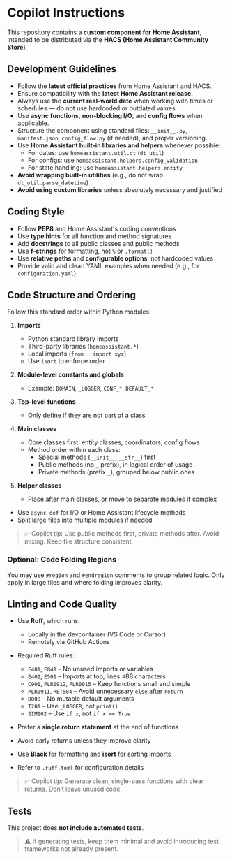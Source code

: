 # Copilot Instructions

This repository contains a **custom component for Home Assistant**, intended to be distributed via the **HACS (Home Assistant Community Store)**.

## Development Guidelines

-   Follow the **latest official practices** from Home Assistant and HACS.
-   Ensure compatibility with the **latest Home Assistant release**.
-   Always use the **current real-world date** when working with times or schedules — do not use hardcoded or outdated values.
-   Use **async functions**, **non-blocking I/O**, and **config flows** when applicable.
-   Structure the component using standard files: `__init__.py`, `manifest.json`, `config_flow.py` (if needed), and proper versioning.
-   Use **Home Assistant built-in libraries and helpers** whenever possible:
    -   For dates: use `homeassistant.util.dt` (`dt_util`)
    -   For configs: use `homeassistant.helpers.config_validation`
    -   For state handling: use `homeassistant.helpers.entity`
-   **Avoid wrapping built-in utilities** (e.g., do not wrap `dt_util.parse_datetime`)
-   **Avoid using custom libraries** unless absolutely necessary and justified

## Coding Style

-   Follow **PEP8** and Home Assistant's coding conventions
-   Use **type hints** for all function and method signatures
-   Add **docstrings** to all public classes and public methods
-   Use **f-strings** for formatting, not `%` or `.format()`
-   Use **relative paths** and **configurable options**, not hardcoded values
-   Provide valid and clean YAML examples when needed (e.g., for `configuration.yaml`)

## Code Structure and Ordering

Follow this standard order within Python modules:

1. **Imports**

    - Python standard library imports
    - Third-party libraries (`homeassistant.*`)
    - Local imports (`from . import xyz`)
    - Use `isort` to enforce order

2. **Module-level constants and globals**

    - Example: `DOMAIN`, `_LOGGER`, `CONF_*`, `DEFAULT_*`

3. **Top-level functions**

    - Only define if they are not part of a class

4. **Main classes**

    - Core classes first: entity classes, coordinators, config flows
    - Method order within each class:
        - Special methods (`__init__`, `__str__`) first
        - Public methods (no `_` prefix), in logical order of usage
        - Private methods (prefix `_`), grouped below public ones

5. **Helper classes**
    - Place after main classes, or move to separate modules if complex

-   Use `async def` for I/O or Home Assistant lifecycle methods
-   Split large files into multiple modules if needed

> ✅ Copilot tip: Use public methods first, private methods after. Avoid mixing. Keep file structure consistent.

### Optional: Code Folding Regions

You may use `#region` and `#endregion` comments to group related logic. Only apply in large files and where folding improves clarity.

## Linting and Code Quality

-   Use **Ruff**, which runs:

    -   Locally in the devcontainer (VS Code or Cursor)
    -   Remotely via GitHub Actions

-   Required Ruff rules:

    -   `F401`, `F841` – No unused imports or variables
    -   `E402`, `E501` – Imports at top, lines ≤88 characters
    -   `C901`, `PLR0912`, `PLR0915` – Keep functions small and simple
    -   `PLR0911`, `RET504` – Avoid unnecessary `else` after `return`
    -   `B008` – No mutable default arguments
    -   `T201` – Use `_LOGGER`, not `print()`
    -   `SIM102` – Use `if x`, not `if x == True`

-   Prefer a **single return statement** at the end of functions
-   Avoid early returns unless they improve clarity
-   Use **Black** for formatting and **isort** for sorting imports
-   Refer to `.ruff.toml` for configuration details

> ✅ Copilot tip: Generate clean, single-pass functions with clear returns. Don’t leave unused code.

## Tests

This project does **not include automated tests**.

> ⚠️ If generating tests, keep them minimal and avoid introducing test frameworks not already present.
